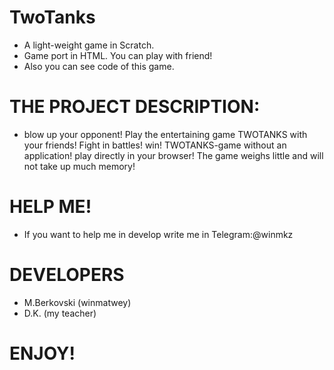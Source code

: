 # TwoTanks
* A light-weight game in Scratch.
* Game port in HTML. You can play with friend! 
* Also you can see code of this game.
# THE PROJECT DESCRIPTION: 
* blow up your opponent! Play the entertaining game TWOTANKS with your friends! Fight in battles! win! TWOTANKS-game without an application! play directly in your browser! The game weighs little and will not take up much memory!
# HELP ME!
* If you want to help me in develop write me in Telegram:@winmkz
# DEVELOPERS
* M.Berkovski (winmatwey)
* D.K. (my teacher)
# ENJOY!

